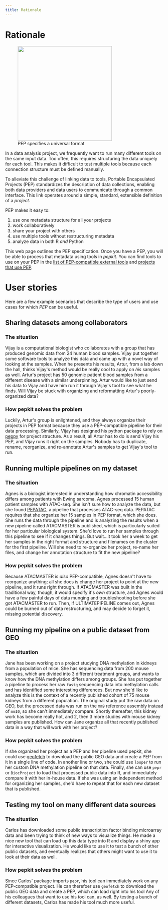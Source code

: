 ```yaml
---
title: Rationale
---
```


# Rationale

<figure>
<img src="/img/data-munging.svg" width="300">
<figcaption>PEP specifies a universal format</figcaption>
</figure>


In a data analysis project, we frequently want to run many different tools on the same input data. Too often, this requires structuring the data uniquely for each tool. This makes it difficult to test multiple tools because each connection structure must be defined manually.

To alleviate this challenge of linking data to tools, Portable Encapsulated Projects (PEP) standardizes the description of data collections, enabling both data providers and data users to communicate through a common interface. This link operates around a simple, standard, extensible definition of a <i>project</i>.

PEP makes it easy to:

1. use one metadata structure for all your projects
2. work collaboratively
3. share your project with others
4. use multiple tools without restructuring metadata
5. analyze data in both R *and* Python


This web page outlines the PEP specification. Once you have a PEP, you will be able to process that metadata using tools in *pepkit*. You can find tools to use on your PEP in the [list of PEP-compatible external tools](/docs/software/) and [projects that use PEP](/docs/projects/).

# User stories

Here are a few example scenarios that describe the type of users and use cases for which *PEP* can be useful. 

## Sharing datasets among collaborators

### The situation
Vijay is a computational biologist who collaborates with a group that has produced genomic data from 24 human blood samples. Vijay put together some software tools to analyze this data and came up with a novel way of looking at the samples. When he presents his results, Artur, from a lab down the hall, thinks Vijay's method would be really cool to apply on *his* samples as well. Artur's project has 50 genomic patient blood samples from a different disease with a similar underpinning. Artur would like to just send his data to Vijay and have him run it through Vijay's tool to see what he finds. Will Vijay be stuck with organizing and reformatting Artur's poorly-organized data?

### How pepkit solves the problem

Luckily, Artur's group is enlightened, and they always organize their projects in PEP format because they use a PEP-compatible pipeline for their data processing. Similarly, Vijay has designed his python package to rely on [peppy](http://code.databio.org/peppy) for project structure. As a result, all Artur has to do is send Vijay his PEP, and Vijay runs it right on the samples. Nobody has to duplicate, rename, reorganize, and re-annotate Artur's samples to get Vijay's tool to run.

## Running multiple pipelines on my dataset
### The situation
Agnes is a biologist interested in understanding how chromatin accessibility differs among patients with Ewing sarcoma. Agnes processed 15 human patient samples with ATAC-seq. She isn't sure how to analyze the data, but she found [PEPATAC](http://code.databio.org/PEPATAC), a pipeline that processes ATAC-seq data. PEPATAC requires that she organize her 15 samples in PEP format, which she does. She runs the data through the pipeline and is analyzing the results when a new pipeline called ATACMASTER is published, which is particularly suited for her particular biological system. She'd love to run her samples through this pipeline to see if it changes things. But wait...it took her a week to get her samples in the right format and structure and filenames on the cluster for the first pipeline. Will she need to re-organize her project, re-name her files, and change her annotation structure to fit the new pipeline?

### How pepkit solves the problem

Because ATACMASTER is *also* PEP-compatible, Agnes doesn't have to reorganize anything; all she does is change her project to point at the new pipeline, and it runs right through. If ATACMASTER was built in the traditional way, though, it would specify it's *own* structure, and Agnes would have a few painful days of data munging and troubleshooting before she got ATACMASTER to run. Then, if ULTIMATEPIPELINE comes out, Agnes could be burned out of data restructuring, and may decide to forget it, missing potential discovery.



## Running my pipeline on a public dataset from GEO

### The situation

Jane has been working on a project studying DNA methylation in kidneys from a population of mice. She has sequencing data from 200 mouse samples, which are divided into 3 different treatment groups, and wants to know how the DNA methylation differs among groups. She has put together a pipeline to process her raw `fastq` sequencing data into methylation calls and has identified some interesting differences. But now she'd like to analyze this is the context of a recently published cohort of 75 mouse kidneys from a different population. The original study put the raw data on GEO, but the processed data was run on the `mm9` reference assembly instead of `mm10`, so she can't immediately compare. Shortly thereafter, this kidney work has become really hot, and 2, then 3 more studies with mouse kidney samples are published. How can Jane organize all that recently published data in a way that will work with her project?

### How pepkit solves the problem

If she organized her project as a PEP and her pipeline used pepkit, she could use [geofetch](http://code.databio.org/geofetch) to download the public GEO data and create a PEP from it in a single line of code. In another line or two, she could use `looper` to run her custom DNA methylation pipeline on that data. Finally, she can use `pepr` or `BiocProject` to load that processed public data into R, and immediately compare it with her in-house data. If she was using an independent method for organizing her samples, she'd have to repeat that for each new dataset that is published.


## Testing my tool on many different data sources

### The situation

Carlos has downloaded some public transcription factor binding microarray data and been trying to think of new ways to visualize things. He made a nice new tool that can load up this data type into R and display a shiny app for interactive visualization. He would like to use it to test a bunch of other public datasets, and eventually realizes that others might want to use it to look at their data as well. 

### How pepkit solves the problem

Since Carlos' package imports `pepr`, his tool can immediately work on any PEP-compatible project. He can therefoer use `geofetch` to download the public GEO data and create a PEP, which can load right into his tool Any of his colleagues that want to use his tool can, as well. By testing a bunch of different datasets, Carlos has made his tool much more useful.
